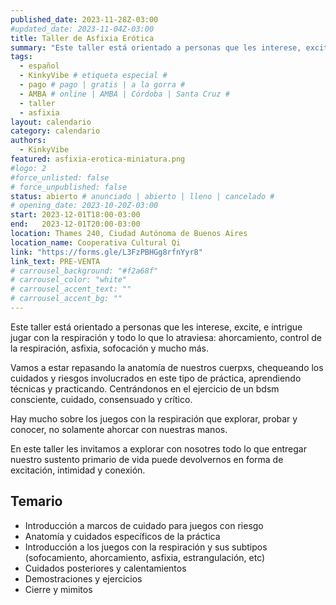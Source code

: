 ```yaml
---
published_date: 2023-11-28Z-03:00
#updated_date: 2023-11-04Z-03:00
title: Taller de Asfixia Erótica
summary: "Este taller está orientado a personas que les interese, excite, e intrigue jugar con la respiración y todo lo que lo atraviesa: ahorcamiento, control de la respiración, asfixia, sofocación y mucho más."
tags:
  - español
  - KinkyVibe # etiqueta especial #
  - pago # pago | gratis | a la gorra #
  - AMBA # online | AMBA | Córdoba | Santa Cruz #
  - taller
  - asfixia
layout: calendario
category: calendario
authors:
  - KinkyVibe
featured: asfixia-erotica-miniatura.png
#logo: 2
#force_unlisted: false
# force_unpublished: false
status: abierto # anunciado | abierto | lleno | cancelado #
# opening_date: 2023-10-20Z-03:00
start: 2023-12-01T18:00-03:00
end:   2023-12-01T20:00-03:00
location: Thames 240, Ciudad Autónoma de Buenos Aires
location_name: Cooperativa Cultural Qi
link: "https://forms.gle/L3FzPBHGg8rfnYyr8"
link_text: PRE-VENTA
# carrousel_background: "#f2a68f"
# carrousel_color: "white"
# carrousel_accent_text: ""
# carrousel_accent_bg: ""
---
```

Este taller está orientado a personas que les interese, excite, e intrigue jugar con la respiración y todo lo que lo atraviesa: ahorcamiento, control de la respiración, asfixia, sofocación y mucho más. 

Vamos a estar repasando la anatomía de nuestros cuerpxs, chequeando los cuidados y riesgos involucrados en este tipo de práctica, aprendiendo técnicas y practicando. Centrándonos en el ejercicio de un bdsm consciente, cuidado, consensuado y crítico. 

Hay mucho sobre los juegos con la respiración que explorar, probar y conocer, no solamente ahorcar con nuestras manos. 

En este taller les invitamos a explorar con nosotres todo lo que entregar nuestro sustento primario de vida puede devolvernos en forma de excitación, intimidad y conexión. 

## Temario
- Introducción a marcos de cuidado para juegos con riesgo
- Anatomía y cuidados específicos de la práctica
- Introducción a los juegos con la respiración y sus subtipos (sofocamiento, ahorcamiento, asfixia, estrangulación, etc) 
- Cuidados posteriores y calentamientos 
- Demostraciones y ejercicios 
- Cierre y mimitos